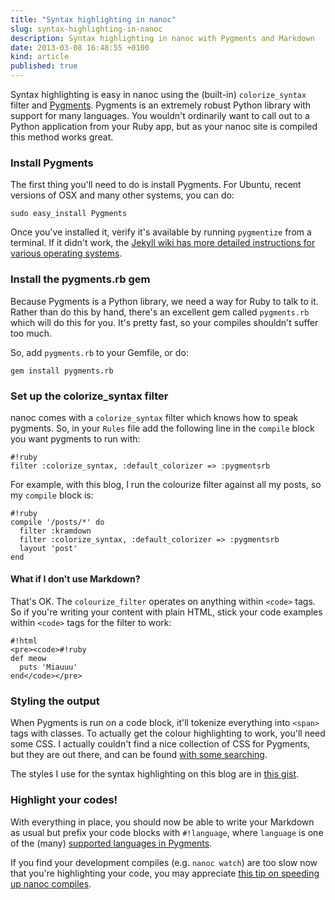 ```yaml
---
title: "Syntax highlighting in nanoc"
slug: syntax-highlighting-in-nanoc
description: Syntax highlighting in nanoc with Pygments and Markdown
date: 2013-03-08 16:48:55 +0100
kind: article
published: true
---
```


Syntax highlighting is easy in nanoc using the (built-in) `colorize_syntax` filter and [Pygments](http://pygments.org/). Pygments is an extremely robust Python library with support for many languages. You wouldn't ordinarily want to call out to a Python application from your Ruby app, but as your nanoc site is compiled this method works great.

<!-- more -->

### Install Pygments

The first thing you'll need to do is install Pygments. For Ubuntu, recent versions of OSX and many other systems, you can do:

    sudo easy_install Pygments

Once you've installed it, verify it's available by running `pygmentize` from a terminal. If it didn't work, the [Jekyll wiki has more detailed instructions for various operating systems](https://github.com/mojombo/jekyll/wiki/install).

### Install the pygments.rb gem

Because Pygments is a Python library, we need a way for Ruby to talk to it. Rather than do this by hand, there's an excellent gem called `pygments.rb` which will do this for you. It's pretty fast, so your compiles shouldn't suffer too much.

So, add `pygments.rb` to your Gemfile, or do:

    gem install pygments.rb

### Set up the colorize_syntax filter

nanoc comes with a `colorize_syntax` filter which knows how to speak pygments. So, in your `Rules` file add the following line in the `compile` block you want pygments to run with:

    #!ruby
    filter :colorize_syntax, :default_colorizer => :pygmentsrb

For example, with this blog, I run the colourize filter against all my posts, so my `compile` block is:

    #!ruby
    compile '/posts/*' do
      filter :kramdown
      filter :colorize_syntax, :default_colorizer => :pygmentsrb
      layout 'post'
    end

#### What if I don't use Markdown?

That's OK. The `colourize_filter` operates on anything within `<code>` tags. So if you're writing your content with plain HTML, stick your code examples within `<code>` tags for the filter to work:

    #!html
    <pre><code>#!ruby
    def meow
      puts 'Miauuu'
    end</code></pre>

### Styling the output

When Pygments is run on a code block, it'll tokenize everything into `<span>` tags with classes. To actually get the colour highlighting to work, you'll need some CSS. I actually couldn't find a nice collection of CSS for Pygments, but they are out there, and can be found [with some searching](https://www.google.com/search?q=pygments+css).

The styles I use for the syntax highlighting on this blog are in [this gist](https://gist.github.com/clarkdave/5117910).

### Highlight your codes!

With everything in place, you should now be able to write your Markdown as usual but prefix your code blocks with `#!language`, where `language` is one of the (many) [supported languages in Pygments](http://pygments.org/languages/).

If you find your development compiles (e.g. `nanoc watch`) are too slow now that you're highlighting your code, you may appreciate [this tip on speeding up nanoc compiles](http://clarkdave.net/2012/05/speeding-up-nanoc-compiles/).